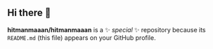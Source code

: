 ## Hi there 👋


**hitmanmaaan/hitmanmaaan** is a ✨ _special_ ✨ repository because its `README.md` (this file) appears on your GitHub profile.
